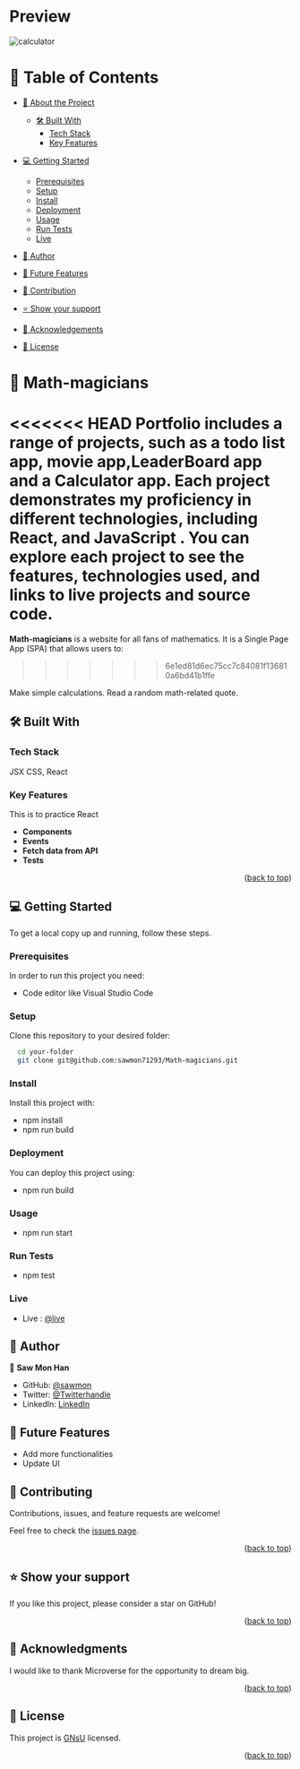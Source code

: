 <a name="readme-top"></a>

# Preview 

![calculator](https://user-images.githubusercontent.com/102650102/228421490-9ccb269d-2cd0-453c-b323-4c478f218d32.png)



# 📗 Table of Contents

- [📖 About the Project](#about-project)

  - [🛠 Built With](#built-with)
    - [Tech Stack](#tech-stack)
    - [Key Features](#key-features)

- [💻 Getting Started](#getting-started)

  - [Prerequisites](#prerequisites)
  - [Setup](#setup)
  - [Install](#install)
  - [Deployment](#deployment)
  - [Usage](#usage)
  - [Run Tests](#runtests)
  - [Live](#live)
- [👥 Author](#authors)
- [🔭 Future Features](#features)
- [🤝 Contribution](#contributing)
- [⭐️ Show your support](#support)
- [🙏 Acknowledgements](#acknowledgements)
- [📝 License](#license)

<!-- PROJECT DESCRIPTION -->

# 📖 Math-magicians <a name="about-project"></a>

<<<<<<< HEAD
**Portfolio**  includes a range of projects, such as a todo list app, movie app,LeaderBoard app and a Calculator app. Each project demonstrates my proficiency in different technologies, including React, and JavaScript . You can explore each project to see the features, technologies used, and links to live projects and source code.
=======
**Math-magicians** is a website for all fans of mathematics. It is a Single Page App (SPA) that allows users to:
>>>>>>> 6e1ed81d6ec75cc7c84081f136810a6bd41b1ffe

Make simple calculations.
Read a random math-related quote.

## 🛠 Built With <a name="built-with"></a>

### Tech Stack

<a name="built-with">JSX</a>
<a name="tech-stack">CSS,</a>
<a name="tech-stack">React</a>

<!-- Features -->

### Key Features <a name="key-features"></a>

This is to practice React

- **Components**
- **Events**
- **Fetch data from API**
- **Tests**

<p align="right">(<a href="#readme-top">back to top</a>)</p>

<!-- GETTING STARTED -->

## 💻 Getting Started <a name="getting-started"></a>

To get a local copy up and running, follow these steps.

### Prerequisites

In order to run this project you need:

- Code editor like Visual Studio Code

### Setup

Clone this repository to your desired folder:

```sh
  cd your-folder
  git clone git@github.com:sawmon71293/Math-magicians.git
```

### Install

Install this project with:

- npm install
- npm run build

### Deployment

You can deploy this project using:

- npm run build


### Usage

- npm run start

### Run Tests <a name="runtests"></a>
- npm test

<!-- AUTHORS -->

### Live <a name="live"></a>
- Live : [@live](https://sawmon-portfolio.onrender.com/)

## 👥 Author <a name="authors"></a>

👤 **Saw Mon Han**

- GitHub: [@sawmon](https://github.com/sawmon71293/)
- Twitter: [@Twitterhandle](https://twitter.com/sawmon34268255)
- LinkedIn: [LinkedIn](https://www.linkedin.com/in/saw-mon-han/)

## 🔭 Future Features <a name="features"></a>

- Add more functionalities
- Update UI

<!-- CONTRIBUTING -->

## 🤝 Contributing <a name="contributing"></a>

Contributions, issues, and feature requests are welcome!

Feel free to check the [issues page](../../issues/).

<p align="right">(<a href="#readme-top">back to top</a>)</p>

<!-- SUPPORT -->

## ⭐️ Show your support <a name="support"></a>

If you like this project, please consider a star on GitHub!

<p align="right">(<a href="#readme-top">back to top</a>)</p>

<!-- ACKNOWLEDGEMENTS -->

## 🙏 Acknowledgments <a name="acknowledgements"></a>

I would like to thank Microverse for the opportunity to dream big.

<p align="right">(<a href="#readme-top">back to top</a>)</p>

<!-- LICENSE -->

## 📝 License <a name="license"></a>

This project is [GNsU](./LICENSE) licensed.

<p align="right">(<a href="#readme-top">back to top</a>)</p>
